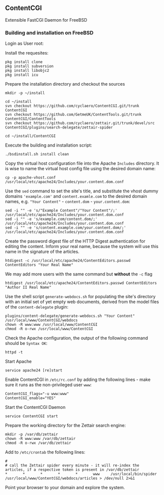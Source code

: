 ## ContentCGI
Extensible FastCGI Daemon for FreeBSD


### Building and installation on FreeBSD

Login as User root:

Install the requesites:

    pkg install clone
    pkg install subversion
    pkg install libobjc2
    pkg install icu

Prepare the installation directory and checkout the sources

    mkdir -p ~/install

    cd ~/install
    svn checkout https://github.com/cyclaero/ContentCGI.git/trunk ContentCGI
    svn checkout https://github.com/GetmeUK/ContentTools.git/trunk ContentCGI/ContentTools
    svn checkout https://github.com/cyclaero/zettair.git/trunk/devel/src ContentCGI/plugins/search-delegate/zettair-spider

    cd ~/install/ContentCGI
    
Execute the building and installation script:

    ./bsdinstall.sh install clean


Copy the virtual host configuration file into the Apache `Includes` directory. It is wise to name the virtual host config file using the desired domain name:

    cp -p apache-vhost.conf /usr/local/etc/apache24/Includes/your.content.dom.conf


Use the `sed` command  to set the site's title, and substitute the vhost dummy domains `'example.com'` and `content.examle.com` to the desired domain names, e.g. `"Your Content"` - `content.dom` - `your.content.dom`:

    sed -i "" -e 's/"Example Content"/"Your Content"/;'     /usr/local/etc/apache24/Includes/your.content.dom.conf
    sed -i "" -e 's/example.com/content.dom/;'              /usr/local/etc/apache24/Includes/your.content.dom.conf
    sed -i "" -e 's/content.example.com/your.content.dom/;' /usr/local/etc/apache24/Includes/your.content.dom.conf

Create the password digest file of the HTTP Digest authentication for editing the content. Inform your real name, because the system will use this name in the signature of the articles.

    htdigest -c /usr/local/etc/apache24/ContentEditors.passwd ContentEditors "Your Real Name"

We may add more users with the same command but __without__ the `-c` flag

    htdigest /usr/local/etc/apache24/ContentEditors.passwd ContentEditors "Author II Real Name"


Use the shell script `generate-webdocs.sh` for populating the site's directory with an initial set of yet empty web documents, derived from the model files of the `content-delegate` plugin:

    plugins/content-delegate/generate-webdocs.sh "Your Content" /usr/local/www/ContentCGI/webdocs
    chown -R www:www /usr/local/www/ContentCGI
    chmod -R o-rwx /usr/local/www/ContentCGI


Check the Apache configuration, the output of the following command should be `Syntax OK`:

    httpd -t

Start Apache

    service apache24 [re]start


Enable ContentCGI in `/etc/rc.conf` by adding the following lines - make sure it runs as the non-privileged user `www`:

    ContentCGI_flags="-u www:www"
    ContentCGI_enable="YES"

Start the ContentCGI Daemon

    service ContentCGI start


Prepare the working directory for the Zettair search engine:

    mkdir -p /var/db/zettair
    chown -R www:www /var/db/zettair
    chmod -R o-rwx /var/db/zettair

Add to `/etc/crontab` the following lines:

    #
    # call the Zettair spider every minute - it will re-index the articles, if a respective token is present in /var/db/zettair
    *       *       *       *       *       www     /usr/local/bin/spider /usr/local/www/ContentCGI/webdocs/articles > /dev/null 2>&1


Point your browser to your domain and explore the system.
